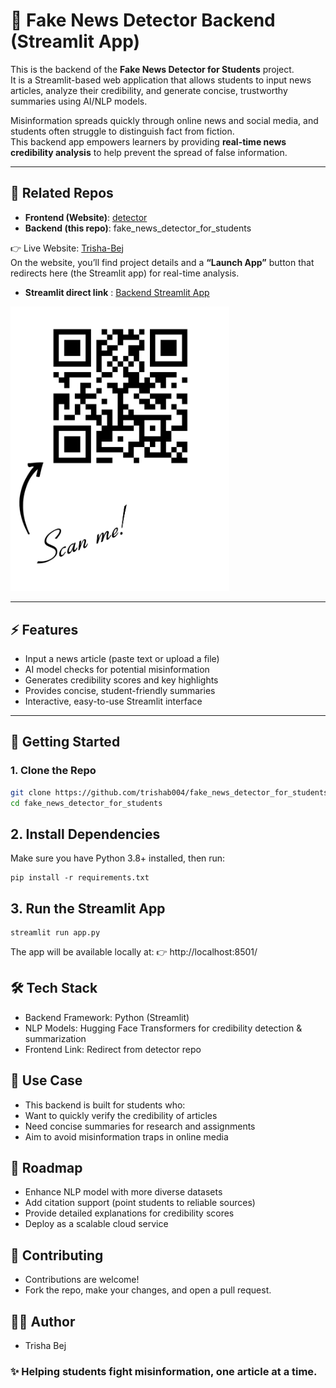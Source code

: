 # 📰 Fake News Detector Backend (Streamlit App)

This is the backend of the **Fake News Detector for Students** project.  
It is a Streamlit-based web application that allows students to input news articles, analyze their credibility, and generate concise, trustworthy summaries using AI/NLP models.  

Misinformation spreads quickly through online news and social media, and students often struggle to distinguish fact from fiction.  
This backend app empowers learners by providing **real-time news credibility analysis** to help prevent the spread of false information.  

---

## 🔗 Related Repos

- **Frontend (Website)**: [detector](https://github.com/trishab004/detector)  
- **Backend (this repo)**: fake_news_detector_for_students  

👉 Live Website: [Trisha-Bej](https://rebrand.ly/Trisha-Bej)  
On the website, you’ll find project details and a **“Launch App”** button that redirects here (the Streamlit app) for real-time analysis.  
- **Streamlit direct link** : [Backend Streamlit App](https://fakenewsdetectorforstudents-hudcvbcqbn2tno8rxisceu.streamlit.app/)


<img src="images/imageswebsite_bqr.png" alt="Scan to visit website" width="350"/>


---

## ⚡ Features

- Input a news article (paste text or upload a file)  
- AI model checks for potential misinformation  
- Generates credibility scores and key highlights  
- Provides concise, student-friendly summaries  
- Interactive, easy-to-use Streamlit interface  

---

## 🚀 Getting Started

### 1. Clone the Repo

```bash
git clone https://github.com/trishab004/fake_news_detector_for_students.git
cd fake_news_detector_for_students
```

## 2. Install Dependencies

Make sure you have Python 3.8+ installed, then run:
```
pip install -r requirements.txt
```

## 3. Run the Streamlit App

```
streamlit run app.py
```
The app will be available locally at:
👉 http://localhost:8501/

## 🛠️ Tech Stack

- Backend Framework: Python (Streamlit)
- NLP Models: Hugging Face Transformers for credibility detection & summarization
- Frontend Link: Redirect from detector repo

## 🎯 Use Case

- This backend is built for students who:
- Want to quickly verify the credibility of articles
- Need concise summaries for research and assignments
- Aim to avoid misinformation traps in online media

## 📌 Roadmap

- Enhance NLP model with more diverse datasets
- Add citation support (point students to reliable sources)
- Provide detailed explanations for credibility scores
- Deploy as a scalable cloud service

## 🤝 Contributing

- Contributions are welcome!
- Fork the repo, make your changes, and open a pull request.

## 👩‍💻 Author
- Trisha Bej

### ✨ Helping students fight misinformation, one article at a time.

